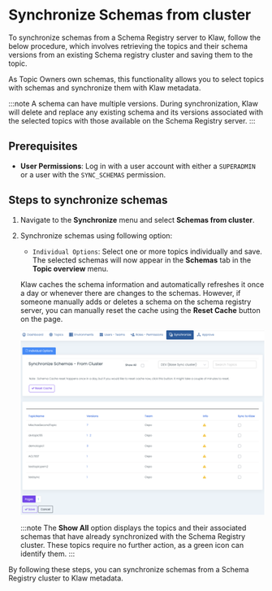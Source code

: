 # Synchronize Schemas from cluster

To synchronize schemas from a Schema Registry server to Klaw, follow the
below procedure, which involves retrieving the topics and their schema
versions from an existing Schema registry cluster and saving them to the
topic.

As Topic Owners own schemas, this functionality allows you to
select topics with schemas and synchronize them with Klaw metadata.

:::note
A schema can have multiple versions. During synchronization, Klaw will delete and replace any existing schema and its versions associated with the selected topics with those available on the Schema Registry server.
:::

## Prerequisites

- **User Permissions**: Log in with a user account with either a `SUPERADMIN` or a user with the `SYNC_SCHEMAS` permission.

## Steps to synchronize schemas

1. Navigate to the **Synchronize** menu and select **Schemas from cluster**.
2. Synchronize schemas using following option:

   - `Individual Options`: Select one or more topics individually
     and save. The selected schemas will now appear in the
     **Schemas** tab in the **Topic overview** menu.

   Klaw caches the schema information and automatically refreshes it once a
   day or whenever there are changes to the schemas. However, if someone
   manually adds or deletes a schema on the schema registry server, you can
   manually reset the cache using the **Reset Cache** button on the page.

   ![image](../../../static/images/sync/SyncSchemasFromCluster.png)

   :::note
   The **Show All** option displays the topics and their associated schemas that have already synchronized with the Schema Registry cluster. These topics require no further action, as a green icon can identify them.
   :::

By following these steps, you can synchronize schemas from a Schema
Registry cluster to Klaw metadata.

